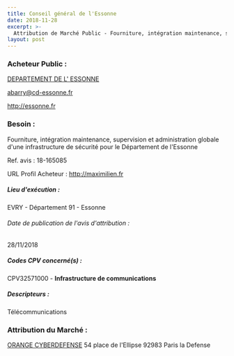 ```yaml
---
title: Conseil général de l'Essonne
date: 2018-11-28
excerpt: >-
  Attribution de Marché Public - Fourniture, intégration maintenance, supervision et administration globale d'une infrastructure de sécurité pour le Département de l'Essonne
layout: post
---
```


### Acheteur Public : 
<a href="/acheteur-33/siren-229102280"> DEPARTEMENT DE L' ESSONNE</a><br/>



abarry@cd-essonne.fr


http://essonne.fr
### Besoin :

Fourniture, intégration maintenance, supervision et administration globale d'une infrastructure de sécurité pour le Département de l'Essonne

Ref. avis : 18-165085

URL Profil Acheteur : http://maximilien.fr

##### Lieu d'exécution :

EVRY - Département 91 - Essonne

###### Date de publication de l'avis d'attribution : 
28/11/2018

##### Codes CPV concerné(s) :
CPV32571000 - **Infrastructure de communications** <br/>

##### Descripteurs :
Télécommunications <br/>

### Attribution du Marché :
<a href="/entreprise-266/siren-512664194"> ORANGE CYBERDEFENSE</a>    54 place de l'Ellipse 92983 Paris la Defense <br/>
